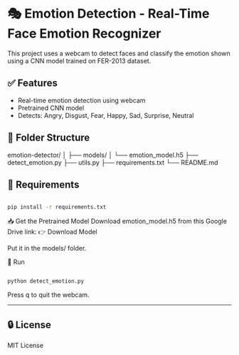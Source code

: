 # 🎭 Emotion Detection - Real-Time Face Emotion Recognizer

This project uses a webcam to detect faces and classify the emotion shown using a CNN model trained on FER-2013 dataset.

## ✅ Features
- Real-time emotion detection using webcam
- Pretrained CNN model
- Detects: Angry, Disgust, Fear, Happy, Sad, Surprise, Neutral

## 📁 Folder Structure
emotion-detector/
│
├── models/
│ └── emotion_model.h5
├── detect_emotion.py
├── utils.py
├── requirements.txt
└── README.md


## 🧰 Requirements

```bash

pip install -r requirements.txt
```

📥 Get the Pretrained Model
Download emotion_model.h5 from this Google Drive link:
👉 Download Model

Put it in the models/ folder.

🚀 Run
```bash

python detect_emotion.py
```
Press q to quit the webcam.


---
## 🔒 License
MIT License


